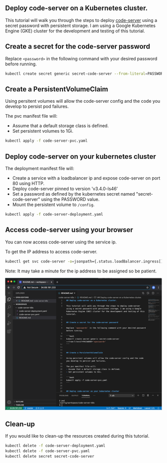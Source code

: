 ## Deploy code-server on a Kubernetes cluster.

This tutorial will walk you through the steps to deploy [code-server](https://github.com/cdr/code-server) using a secret password with persistent storage. I am using a Google Kubernetes Engine (GKE) cluster for the development and testing of this tutorial.


## Create a secret for the code-server password

Replace `<password>` in the following command with your desired password before running.

```bash
kubectl create secret generic secret-code-server --from-literal=PASSWORD='<password>'
```


## Create a PersistentVolumeClaim

Using persitent volumes will allow the code-server config and the code you develop to persist pod failures.

The pvc manifest file will:
- Assume that a default storage class is defined.
- Set persistent volumes to 1Gi.

```bash
kubectl apply -f code-server-pvc.yaml
```


## Deploy code-server on your kubernetes cluster

The deployment manifest file will:
- Create a service with a loadbalancer ip and expose code-server on port 80 using HTTP.
- Deploy code-server pinned to version 'v3.4.0-ls46'
- Set a password as defined by the kubernetes secret named "secret-code-server" using the PASSWORD value.
- Mount the persistent volume to `/config`.

```bash
kubectl apply -f code-server-deployment.yaml
```


## Access code-server using your browser

You can now access code-server using the service ip.

To get the IP address to access code-server.

```bash
kubectl get svc code-server -o=jsonpath={.status.loadBalancer.ingress[].ip}
```
Note: It may take a minute for the ip address to be assigned so be patient.

![Screenshot](./doc/assets/screenshot.png)

## Clean-up

If you would like to clean-up the resources created during this tutorial.

```bash
kubectl delete -f code-server-deployment.yaml
kubectl delete -f code-server-pvc.yaml
kubectl delete secret secret-code-server
```
